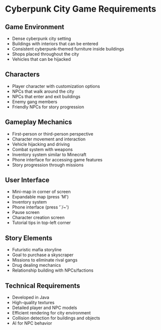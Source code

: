 # Cyberpunk City Game Requirements

## Game Environment
- Dense cyberpunk city setting
- Buildings with interiors that can be entered
- Consistent cyberpunk-themed furniture inside buildings
- Shops placed throughout the city
- Vehicles that can be hijacked

## Characters
- Player character with customization options
- NPCs that walk around the city
- NPCs that enter and exit buildings
- Enemy gang members
- Friendly NPCs for story progression

## Gameplay Mechanics
- First-person or third-person perspective
- Character movement and interaction
- Vehicle hijacking and driving
- Combat system with weapons
- Inventory system similar to Minecraft
- Phone interface for accessing game features
- Story progression through missions

## User Interface
- Mini-map in corner of screen
- Expandable map (press 'M')
- Inventory system
- Phone interface (press '`/~')
- Pause screen
- Character creation screen
- Tutorial tips in top-left corner

## Story Elements
- Futuristic mafia storyline
- Goal to purchase a skyscraper
- Missions to eliminate rival gangs
- Drug dealing mechanics
- Relationship building with NPCs/factions

## Technical Requirements
- Developed in Java
- High-quality textures
- Detailed player and NPC models
- Efficient rendering for city environment
- Collision detection for buildings and objects
- AI for NPC behavior
